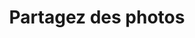 ---
lang: fr
title: Partagez des photos
image: ../static/images/cards/icon-pictures.png
imageAlt: Test
description: Une promenade, un sourire, ses première oeuvres d’art ... Il s’en passe des choses à partager avec les parents. Partagez tous ces moments avec des photos.
---